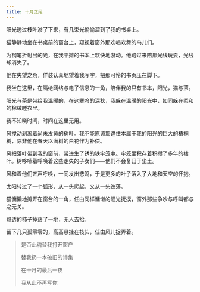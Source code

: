 ```yaml
---
title: 十月之尾
---
```


阳光透过枝叶渗了下来，有几束光偷偷溜到了我的书桌上。

猫静静地坐在书桌前的窗台上，窥视着窗外那欢唱欢舞的鸟儿们。

为钢笔折射出的光，在我平摊的书本上欢快地游动。他跑过来陪那光线玩耍，光线却消失了。

他在失望之余，佯装认真地望着我写字，把那可怜的书页压在脚下。

我坐在这里，在隔绝网络与电子信息的一角，陪伴我的只有书本，阳光，猫与茶。

阳光与茶是带给我温暖的，在这寒冷的深秋，我躲在温暖的阳光中，如同躲在柔和的棉绒睡衣里。

我不知晓时间，时间在这里无用。

风搅动剥离着尚未发黄的树叶。我不能原谅那遮住本属于我的阳光的巨大的梧桐树，除非他在春天以满树的白花作为补偿。

风把落叶带到我的窗前，带进生了锈的铁牢笼中。牢笼里积存着积攒了多年的枯叶。树哆嗦着呼唤着这些走失的子女们——他们不会复归于尘土。

风和着他们齐声呼唤，一同发出悲鸣，于是更多的叶子落入了大地和天空的怀抱。

太阳转过了一个弧形，从一头爬起，又从一头跌落。

猫慵懒地摊开在窗台的一角，任由同样慵懒的阳光抚摸，窗外那些争吵与呼叫都与之无关。

熟透的柿子掉落了一地，无人去拾。

留下几只孤零零的，高高悬挂在枝头，任由风儿捉弄着。

> 是否此魂替我打开窗户
>
> 替我扔一本破旧的诗集
>
> 在十月的最后一夜
>
> 我从此不再写你

